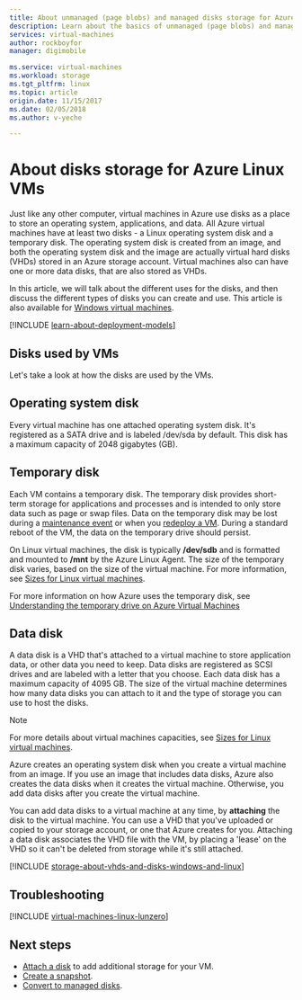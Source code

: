 ```yaml
---
title: About unmanaged (page blobs) and managed disks storage for Azure Linux VMs | Azure
description: Learn about the basics of unmanaged (page blobs) and managed disks storage for Linux virtual machines in Azure.
services: virtual-machines
author: rockboyfor
manager: digimobile

ms.service: virtual-machines
ms.workload: storage
ms.tgt_pltfrm: linux
ms.topic: article
origin.date: 11/15/2017
ms.date: 02/05/2018
ms.author: v-yeche

---
```

# About disks storage for Azure Linux VMs
Just like any other computer, virtual machines in Azure use disks as a place to store an operating system, applications, and data. All Azure virtual machines have at least two disks - a Linux operating system disk and a temporary disk. The operating system disk is created from an image, and both the operating system disk and the image are actually virtual hard disks (VHDs) stored in an Azure storage account. Virtual machines also can have one or more data disks, that are also stored as VHDs. 

In this article, we will talk about the different uses for the disks, and then discuss the different types of disks you can create and use. This article is also available for [Windows virtual machines](../windows/about-disks-and-vhds.md).

[!INCLUDE [learn-about-deployment-models](../../../includes/learn-about-deployment-models-both-include.md)]

## Disks used by VMs

Let's take a look at how the disks are used by the VMs.

## Operating system disk
Every virtual machine has one attached operating system disk. It's registered as a SATA drive and is labeled /dev/sda by default. This disk has a maximum capacity of 2048 gigabytes (GB). 

## Temporary disk
Each VM contains a temporary disk. The temporary disk provides short-term storage for applications and processes and is intended to only store data such as page or swap files. Data on the temporary disk may be lost during a [maintenance event](../windows/manage-availability.md?toc=%2fvirtual-machines%2fwindows%2ftoc.json#understand-vm-reboots---maintenance-vs-downtime) or when you [redeploy a VM](../windows/redeploy-to-new-node.md?toc=%2fvirtual-machines%2flinux%2ftoc.json). During a standard reboot of the VM, the data on the temporary drive should persist.

On Linux virtual machines, the disk is typically **/dev/sdb** and is formatted and mounted to **/mnt** by the Azure Linux Agent. The size of the temporary disk varies, based on the size of the virtual machine. For more information, see [Sizes for Linux virtual machines](../windows/sizes.md).

For more information on how Azure uses the temporary disk, see [Understanding the temporary drive on Azure Virtual Machines](https://blogs.msdn.microsoft.com/mast/2013/12/06/understanding-the-temporary-drive-on-windows-azure-virtual-machines/)

## Data disk
A data disk is a VHD that's attached to a virtual machine to store application data, or other data you need to keep. Data disks are registered as SCSI drives and are labeled with a letter that you choose. Each data disk has a maximum capacity of 4095 GB. The size of the virtual machine determines how many data disks you can attach to it and the type of storage you can use to host the disks.

> [!NOTE]
> For more details about virtual machines capacities, see [Sizes for Linux virtual machines](./sizes.md).
> 

Azure creates an operating system disk when you create a virtual machine from an image. If you use an image that includes data disks, Azure also creates the data disks when it creates the virtual machine. Otherwise, you add data disks after you create the virtual machine.

You can add data disks to a virtual machine at any time, by **attaching** the disk to the virtual machine. You can use a VHD that you've uploaded or copied to your storage account, or one that Azure creates for you. Attaching a data disk associates the VHD file with the VM, by placing a 'lease' on the VHD so it can't be deleted from storage while it's still attached.

[!INCLUDE [storage-about-vhds-and-disks-windows-and-linux](../../../includes/storage-about-vhds-and-disks-windows-and-linux.md)]

## Troubleshooting
[!INCLUDE [virtual-machines-linux-lunzero](../../../includes/virtual-machines-linux-lunzero.md)]

## Next steps
* [Attach a disk](add-disk.md?toc=%2fvirtual-machines%2flinux%2ftoc.json) to add additional storage for your VM.
* [Create a snapshot](snapshot-copy-managed-disk.md).
* [Convert to managed disks](convert-unmanaged-to-managed-disks.md).
<!-- Update_Description: update meta properties, update link -->